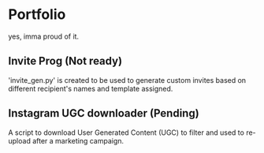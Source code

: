 # Portfolio
yes, imma proud of it.

## Invite Prog (Not ready)  
'invite_gen.py' is created to be used to generate custom invites based on different recipient's names and template assigned.

## Instagram UGC downloader (Pending)
A script to download User Generated Content (UGC) to filter and used to re-upload after a marketing campaign.